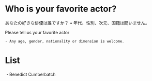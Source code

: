 # Who is your favorite actor?
あなたの好きな俳優は誰ですか？
    • 年代、性別、次元、国籍は問いません。

Please tell us your favorite actor

    - Any age, gender, nationality or dimension is welcome.

# List
・Benedict Cumberbatch

